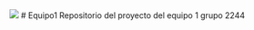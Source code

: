 <img src="https://postimg.cc/yD19DNKx" />
# Equipo1
Repositorio del proyecto del equipo 1 grupo 2244
